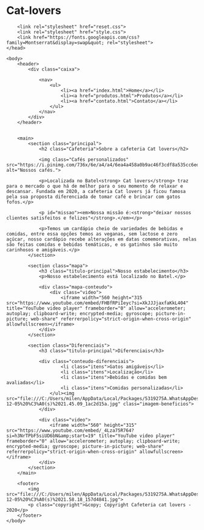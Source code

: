 # Cat-lovers
<!DOCTYPE html>
<html lang="pt-br">
    <head>
        <meta charset="UTF-8">
        <meta name="viewport" content="width=device-width">

        <link rel="stylesheet" href="reset.css">
        <link rel="stylesheet" href="style.css">
        <link href="https://fonts.googleapis.com/css?family=Montserrat&display=swap&quot; rel="stylesheet">
    </head>

    <body>
        <header>
            <div class="caixa">

                <nav>
                    <ul>
                        <li><a href="index.html">Home</a></li>
                        <li><a href="produtos.html">Produtos</a></li>
                        <li><a href="contato.html">Contato</a></li>
                    </ul>
                </nav>
            </div>
        </header>


        <main>
            <section class="principal">
                <h2 class="Cafeteria">Sobre a cafeteria Cat lovers</h2>

                <img class="Cafés personalizados" src="https://i.pinimg.com/736x/6e/a4/a4/6ea4a458a0b9ac46f3cdf8a535cc6ed1.jpg" alt="Nossos cafés.">
         
                <p>Localizada no Batel<strong> Cat lovers</strong> traz para o mercado o que há de melhor para o seu momento de relaxar e descansar. Fundada em 2020, a cafeteria Cat lovers já ficou famosa pela sua proposta diferenciada de tomar café e brincar com gatos fofos.</p>

                <p id="missao"><em>Nossa missão é:<strong>"deixar nossos clientes satisfeitos e felizes"</strong>.</em></p>

                <p>Temos um cardápio cheio de variedades de bebidas e comidas, entre essa opções temos as veganas, sem lactose e zero açúcar, nosso cardápio recebe alterações em datas comemorativas, nelas são feitas comidas e bebidas temáticas, e os gatinhos são muito carinhosos e amigáveis.</p>
            </section>

            <section class="mapa">
                <h3 class="titulo-principal">Nosso estabelecimento</h3>
                <p>Nosso estabelecimento está localizado no Batel.</p>

                <div class="mapa-conteudo">
                    <div class="video">
                        <iframe width="560 height="315 src="https://www.youtube.com/embed/FHBfRPiIeyc?si=XkJJJjaxfaKkL404" title="YouTube video player" frameborder="0" allow="accelerometer; autoplay; clipboard-write; encrypted-media; gyroscope; picture-in-picture; web-share" referrerpolicy="strict-origin-when-cross-origin" allowfullscreen></iframe>
                </div>
            </section>

            <section class="Diferenciais">
                <h3 class="titulo-principal">Diferenciais</h3>

                <div class="conteudo-diferenciais">
                        <li class="itens">Gatos amigáveis</li>
                        <li class="itens">Localização</li>
                        <li class="itens">Bebidas e comidas bem avaliadas</li>
                        <li class="itens">Comidas personalizadas</li>
                    </ul><img src="file:///C:/Users/milen/AppData/Local/Packages/5319275A.WhatsAppDesktop_cv1g1gvanyjgm/TempState/2548E0A7D08CA169AF9729E03206E6A1/Imagem%20do%20WhatsApp%20de%202024-12-05%20%C3%A0(s)%2021.45.09_1ac2d15a.jpg" class="imagem-beneficios">
                </div>

                <div class="video">
                    <iframe width="560" height="315" src="https://www.youtube.com/embed/_4Lza75R764?si=h3NrTPbF5siUD6bN&amp;start=19" title="YouTube video player" frameborder="0" allow="accelerometer; autoplay; clipboard-write; encrypted-media; gyroscope; picture-in-picture; web-share" referrerpolicy="strict-origin-when-cross-origin" allowfullscreen></iframe>
                </div>
            </section>
        </main>

        <footer>
            <img src="file:///C:/Users/milen/AppData/Local/Packages/5319275A.WhatsAppDesktop_cv1g1gvanyjgm/TempState/2F803D26CE47B9F9DE9AF69E5B73E3D1/Imagem%20do%20WhatsApp%20de%202024-12-05%20%C3%A0(s)%2021.58.18_157d4841.jpg">
            <p class="copyright">&copy; Copyright Cafeteria cat lovers - 2020</p>
        </footer>
    </body>
</html>
